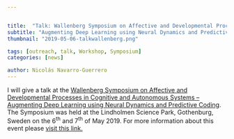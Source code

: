 ```yaml
---


title:  "Talk: Wallenberg Symposium on Affective and Developmental Processes in Cognitive and Autonomous Systems"
subtitle: "Augmenting Deep Learning using Neural Dynamics and Predictive Coding"
thumbnail: "2019-05-06-talkwallenberg.png"

tags: [outreach, talk, Workshop, Symposium]
categories: [news]

author: Nicolás Navarro-Guerrero
---
```


I will give a talk at the <a href="https://robertlowe2.gitlab.io/wallenbergsymposiumgothenburg2019/" target="_blank">Wallenberg Symposium on Affective and Developmental Processes in Cognitive and Autonomous Systems &ndash; Augmenting Deep Learning using Neural Dynamics and Predictive Coding</a>. The Symposium was held at the Lindholmen Science Park, Gothenburg, Sweden on the 6<sup>th</sup> and 7<sup>th</sup> of May 2019. For more information about this event please <a href="https://robertlowe2.gitlab.io/wallenbergsymposiumgothenburg2019/" target="_blank">visit this link.</a>

<!--more-->

